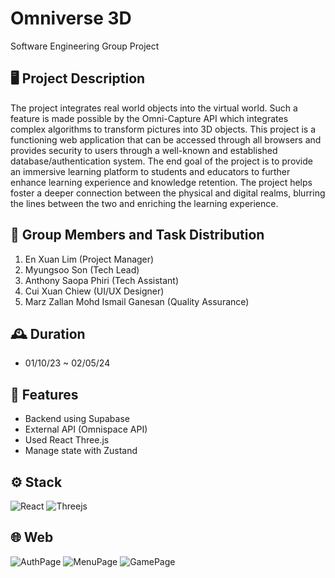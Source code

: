 # Omniverse 3D
Software Engineering Group Project

## 🖥️ Project Description
The project integrates real world objects into the virtual world. Such a feature is made possible by the Omni-Capture API which integrates complex algorithms to transform pictures into 3D objects. This project is a functioning web application that can be accessed through all browsers and provides security to users through a well-known and established database/authentication system. The end goal of the project is to provide an immersive learning platform to students and educators to further enhance learning experience and knowledge retention. The project helps foster a deeper connection between the physical and digital realms, blurring the lines between the two and enriching the learning experience.

## 👥 Group Members and Task Distribution
1. En Xuan Lim (Project Manager)
2. Myungsoo Son (Tech Lead)
3. Anthony Saopa Phiri (Tech Assistant)
4. Cui Xuan Chiew (UI/UX Designer)
5. Marz Zallan Mohd Ismail Ganesan (Quality Assurance)

## 🕰️ Duration
* 01/10/23 ~ 02/05/24

## 📌 Features
- Backend using Supabase
- External API (Omnispace API)
- Used React Three.js
- Manage state with Zustand

## ⚙️ Stack
![React](https://img.shields.io/badge/react-%2320232a.svg?style=for-the-badge&logo=react&logoColor=%2361DAFB)
![Threejs](https://img.shields.io/badge/threejs-black?style=for-the-badge&logo=three.js&logoColor=white)

## 🌐 Web
![AuthPage](https://github.com/thsaudtnx/Omniverse3D/assets/79046791/85e810bb-9e39-4382-bca1-7ab2ad9c1f58)
![MenuPage](https://github.com/thsaudtnx/Omniverse3D/assets/79046791/662234db-f84c-4571-b9b6-5cc98b1a4eef)
![GamePage](https://github.com/thsaudtnx/Omniverse3D/assets/79046791/47296913-da01-45e9-b006-a11e0f21d683)